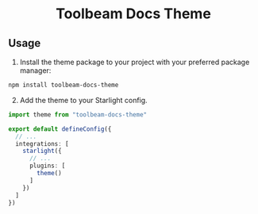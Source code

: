 <h1 align="center">
  Toolbeam Docs Theme
</h1>

## Usage

1. Install the theme package to your project with your preferred package manager:

```sh
npm install toolbeam-docs-theme
```

2. Add the theme to your Starlight config.

```ts
import theme from "toolbeam-docs-theme"

export default defineConfig({
  // ...
  integrations: [
    starlight({
      // ...
      plugins: [
        theme()
      ]
    })
  ]
})
```
